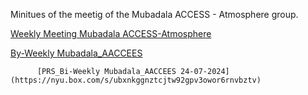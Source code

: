Minitues of the meetig of the Mubadala ACCESS - Atmosphere group.


[Weekly Meeting Mubadala ACCESS-Atmosphere](https://docs.google.com/document/d/1xCSmSpWeJ_CGb0pLq9wHsEHTevpHDF48kNFCESWV6Rg/edit?usp=drive_link)


[By-Weekly Mubadala_AACCEES](https://docs.google.com/document/d/1fAS4GO7iarHz_SvEGOrvBNBYelg4awU9S3RMRIJjHC8/edit?usp=drive_link)

          [PRS_Bi-Weekly Mubadala_AACCEES 24-07-2024](https://nyu.box.com/s/ubxnkggnztcjtw92gpv3owor6rnvbztv)
